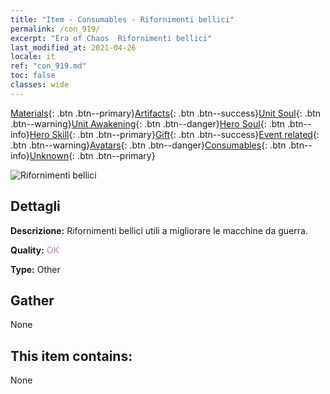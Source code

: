 ```yaml
---
title: "Item - Consumables - Rifornimenti bellici"
permalink: /con_919/
excerpt: "Era of Chaos  Rifornimenti bellici"
last_modified_at: 2021-04-26
locale: it
ref: "con_919.md"
toc: false
classes: wide
---
```

 [Materials](/ItemsIT/){: .btn .btn--primary}[Artifacts](/ItemsIT/Artifacts/){: .btn .btn--success}[Unit Soul](/ItemsIT/UnitSoul/){: .btn .btn--warning}[Unit Awakening](/ItemsIT/UnitAwakening/){: .btn .btn--danger}[Hero Soul](/ItemsIT/HeroSoul/){: .btn .btn--info}[Hero Skill](/ItemsIT/HeroSkill/){: .btn .btn--primary}[Gift](/ItemsIT/Gift/){: .btn .btn--success}[Event related](/ItemsIT/Events/){: .btn .btn--warning}[Avatars](/ItemsIT/Avatars/){: .btn .btn--danger}[Consumables](/ItemsIT/Consumables/){: .btn .btn--info}[Unknown](/ItemsIT/Unknown/){: .btn .btn--primary}

 ![Rifornimenti bellici](/images/t/i_40007.png)

## Dettagli
 **Descrizione:** Rifornimenti bellici utili a migliorare le macchine da guerra.

 **Quality:** <span style="color: #DA70D6">OK</span>

 **Type:** Other

## Gather

  None

## This item contains:

  None

